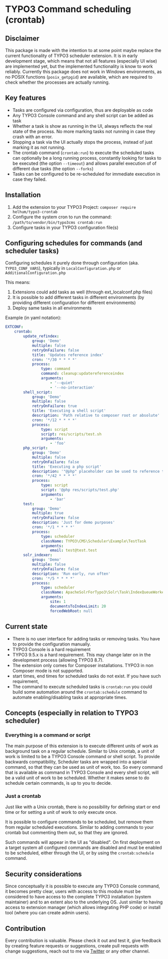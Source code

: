 # TYPO3 Command scheduling (crontab)

## Disclaimer

This package is made with the intention to at some point maybe replace the current functionality
of TYPO3 scheduler extension. 
It is in early development stage, which means that not all features (especially UI wise) 
are implemented yet, but the implemented functionality is know to work reliably.
Currently this package does not work in Windows environments, as no POSIX functions (`posix_getpgid`) are available,
which are required to check whether the processes are actually running.

## Key features
* Tasks are configured via configuration, thus are deployable as code
* Any TYPO3 Console command and any shell script can be added as task
* Whether a task is show as running in the UI, always reflects the real state of the process. 
No more marking tasks not running in case they crash with an error.
* Stopping a task via the UI actually stops the process, instead of just marking it as not running.
* The crontab command (`crontab:run`) to execute the scheduled tasks can optionally be a long running process,
constantly looking for tasks to be executed (the option `--timeout`) and allows parallel execution of
of different due tasks (the option `--forks`)
* Tasks can be configured to be re-scheduled for immediate execution in case they failed.

## Installation

1. Add the extension to your TYPO3 Project: `composer require helhum/typo3-crontab`
2. Configure the system cron to run the command: `/path/to/vendor/bin/typo3cms crontab:run`
3. Configure tasks in your TYPO3 configuration file(s)

## Configuring schedules for commands (and scheduler tasks)

Configuring schedules it purely done through configuration (aka. `TYPO3_CONF_VARS`),
typically in `LocalConfiguration.php` or `AdditionalConfiguration.php`

This means:
1. Extensions could add tasks as well (through ext_localconf.php files)
1. It is possible to add different tasks in different environments (by providing different configuration for different environments)
1. Deploy same tasks in all environments

Example (in yaml notation):

```yaml
EXTCONF:
    crontab:
        update_refindex:
            group: 'Demo'
            multiple: false
            retryOnFailure: false
            title: 'Updates reference index'
            cron: '*/30 * * * *'
            process:
                type: command
                command: cleanup:updatereferenceindex
                arguments:
                    - '--quiet'
                    - '--no-interaction'
        shell_script:
            group: 'Demo'
            multiple: false
            retryOnFailure: true
            title: 'Executing a shell script'
            description: 'Path relative to composer root or absolute'
            cron: '*/12 * * * *'
            process:
                type: script
                script: res/scripts/test.sh
                arguments:
                    - 'foo'
        php_script:
            group: 'Demo'
            multiple: false
            retryOnFailure: false
            title: 'Executing a php script'
            description: '"@php" placeholder can be used to reference the PHP binary used by the crontab:run command'
            cron: '*/42 * * * *'
            process:
                type: script
                script: '@php res/scripts/test.php'
                arguments:
                    - 'bar'
        test:
            group: 'Demo'
            multiple: true
            retryOnFailure: false
            description: 'Just for demo purposes'
            cron: '*/1 * * * *'
            process:
                type: scheduler
                className: TYPO3\CMS\Scheduler\Example\TestTask
                arguments:
                    email: test@test.test
        solr_indexer:
            group: 'Demo'
            multiple: false
            retryOnFailure: false
            description: 'Run early, run often'
            cron: '*/5 * * * *'
            process:
                type: scheduler
                className: ApacheSolrForTypo3\Solr\Task\IndexQueueWorkerTask
                arguments:
                    site: 1
                    documentsToIndexLimit: 20
                    forcedWebRoot: null
```

## Current state

* There is no user interface for adding tasks or removing tasks. You have to provide the configuration manually.
* TYPO3 Console is a hard requirement
* TYPO3 9.5.x is a hard requirement. This may change later on in the development process (allowing TYPO3 8.7).
* The extension only comes for Composer installations. TYPO3 in non Composer mode is not supported.
* start times, end times for scheduled tasks do not exist. If you have such requirement,
* The command to execute scheduled tasks is `crontab:run`
you could build some automation around the `crontab:schedule` command to automate enabling/disabling tasks at appropriate times.

## Concepts (especially in relation to TYPO3 scheduler)

### Everything is a command or script
The main purpose of this extension is to execute different units of work as background task on a regular schedule.
Similar to Unix crontab, a unit of work is limited to be a TYPO3 Console command or shell script. To provide backwards compatibility,
Scheduler tasks are wrapped into a special command, so that they can be used as unit of work, too.
So every command that is available as command in TYPO3 Console and every shell script, will be a valid unit of work to be scheduled.
Whether it makes sense to do schedule certain commands, is up to you to decide.

### Just a crontab
Just like with a Unix crontab, there is no possibility for defining start or end time or for setting a unit of work to only execute once.

It is possible to configure commands to be scheduled, but remove them from regular scheduled executions.
Similar to adding commands to your crontab but commenting them out, so that they are ignored.

Such commands will appear in the UI as "disabled".
On first deployment on a target system all configured commands are disabled and must be enabled to be scheduled,
either through the UI, or by using the `crontab:schedule` command.

## Security considerations
Since conceptually it is possible to execute any TYPO3 Console command, it becomes pretty clear, users with access to this module
must be considered to have access to the complete TYPO3 installation (system maintainer) and to an extent also to the underlying OS.
Just similar to having access to extension manager (which allows integrating PHP code) or install tool (where you can create admin users).

## Contribution
Every contribution is valuable. Please check it out and test it, give feedback by creating feature requests or suggestions,
create pull requests with change suggestions, reach out to me via [Twitter](https://twitter.com/helhum) or any other channel.
